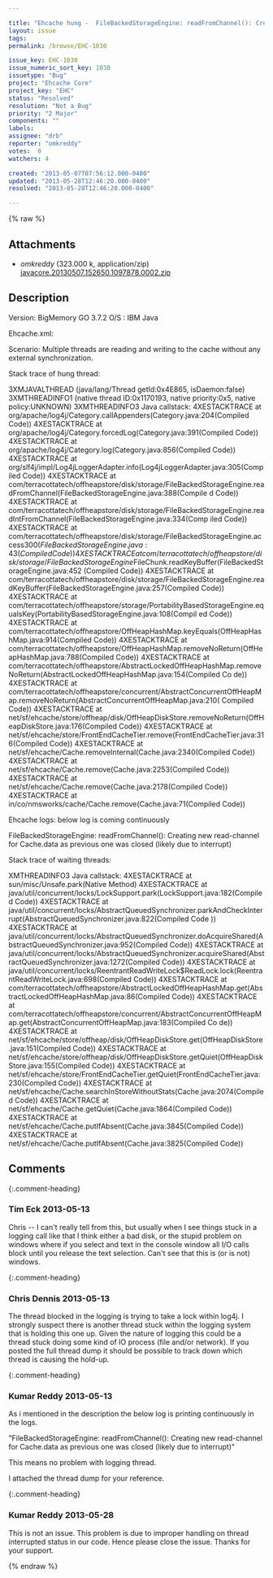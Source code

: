 ```yaml
---

title: "Ehcache hung -  FileBackedStorageEngine: readFromChannel(): Creating new read-channel for Cache.data as previous one was closed (likely due to interrupt)"
layout: issue
tags: 
permalink: /browse/EHC-1030

issue_key: EHC-1030
issue_numeric_sort_key: 1030
issuetype: "Bug"
project: "Ehcache Core"
project_key: "EHC"
status: "Resolved"
resolution: "Not a Bug"
priority: "2 Major"
components: ""
labels: 
assignee: "drb"
reporter: "omkreddy"
votes:  0
watchers: 4

created: "2013-05-07T07:56:12.000-0400"
updated: "2013-05-28T12:46:20.000-0400"
resolved: "2013-05-28T12:46:20.000-0400"

---
```




{% raw %}


## Attachments
  
* <em>omkreddy</em> (323.000 k, application/zip) [javacore.20130507.152650.1097878.0002.zip](/attachments/EHC/EHC-1030/javacore.20130507.152650.1097878.0002.zip)
  



## Description

<div markdown="1" class="description">

Version: BigMemory GO 3.7.2
O/S : IBM Java

Ehcache.xml:
    <cache name="Cache" maxEntriesLocalHeap="1000000" eternal="true"
        overflowToDisk="true" diskPersistent="false" />    

Scenario: Multiple threads are reading and writing to the cache without any external synchronization.

Stack trace of hung thread:

3XMJAVALTHREAD            (java/lang/Thread getId:0x4E865, isDaemon:false)
3XMTHREADINFO1            (native thread ID:0x1170193, native priority:0x5, native policy:UNKNOWN)
3XMTHREADINFO3           Java callstack:
4XESTACKTRACE                at org/apache/log4j/Category.callAppenders(Category.java:204(Compiled Code))
4XESTACKTRACE                at org/apache/log4j/Category.forcedLog(Category.java:391(Compiled Code))
4XESTACKTRACE                at org/apache/log4j/Category.log(Category.java:856(Compiled Code))
4XESTACKTRACE                at org/slf4j/impl/Log4jLoggerAdapter.info(Log4jLoggerAdapter.java:305(Compiled Code))
4XESTACKTRACE                at com/terracottatech/offheapstore/disk/storage/FileBackedStorageEngine.readFromChannel(FileBackedStorageEngine.java:388(Compile
d Code))
4XESTACKTRACE                at com/terracottatech/offheapstore/disk/storage/FileBackedStorageEngine.readIntFromChannel(FileBackedStorageEngine.java:334(Comp
iled Code))
4XESTACKTRACE                at com/terracottatech/offheapstore/disk/storage/FileBackedStorageEngine.access$300(FileBackedStorageEngine.java:43(Compiled Code
))
4XESTACKTRACE                at com/terracottatech/offheapstore/disk/storage/FileBackedStorageEngine$FileChunk.readKeyBuffer(FileBackedStorageEngine.java:452
(Compiled Code))
4XESTACKTRACE                at com/terracottatech/offheapstore/disk/storage/FileBackedStorageEngine.readKeyBuffer(FileBackedStorageEngine.java:257(Compiled
Code))
4XESTACKTRACE                at com/terracottatech/offheapstore/storage/PortabilityBasedStorageEngine.equalsKey(PortabilityBasedStorageEngine.java:108(Compil
ed Code))
4XESTACKTRACE                at com/terracottatech/offheapstore/OffHeapHashMap.keyEquals(OffHeapHashMap.java:914(Compiled Code))
4XESTACKTRACE                at com/terracottatech/offheapstore/OffHeapHashMap.removeNoReturn(OffHeapHashMap.java:788(Compiled Code))
4XESTACKTRACE                at com/terracottatech/offheapstore/AbstractLockedOffHeapHashMap.removeNoReturn(AbstractLockedOffHeapHashMap.java:154(Compiled Co
de))
4XESTACKTRACE                at com/terracottatech/offheapstore/concurrent/AbstractConcurrentOffHeapMap.removeNoReturn(AbstractConcurrentOffHeapMap.java:210(
Compiled Code))
4XESTACKTRACE                at net/sf/ehcache/store/offheap/disk/OffHeapDiskStore.removeNoReturn(OffHeapDiskStore.java:176(Compiled Code))
4XESTACKTRACE                at net/sf/ehcache/store/FrontEndCacheTier.remove(FrontEndCacheTier.java:316(Compiled Code))
4XESTACKTRACE                at net/sf/ehcache/Cache.removeInternal(Cache.java:2340(Compiled Code))
4XESTACKTRACE                at net/sf/ehcache/Cache.remove(Cache.java:2253(Compiled Code))
4XESTACKTRACE                at net/sf/ehcache/Cache.remove(Cache.java:2178(Compiled Code))
4XESTACKTRACE                at in/co/nmsworks/cache/Cache.remove(Cache.java:71(Compiled Code))


Ehcache logs: below log is coming continuously

FileBackedStorageEngine: readFromChannel(): Creating new read-channel for Cache.data as previous one was closed (likely due to interrupt)


Stack trace of waiting threads:

XMTHREADINFO3           Java callstack:
4XESTACKTRACE                at sun/misc/Unsafe.park(Native Method)
4XESTACKTRACE                at java/util/concurrent/locks/LockSupport.park(LockSupport.java:182(Compiled Code))
4XESTACKTRACE                at java/util/concurrent/locks/AbstractQueuedSynchronizer.parkAndCheckInterrupt(AbstractQueuedSynchronizer.java:822(Compiled Code
))
4XESTACKTRACE                at java/util/concurrent/locks/AbstractQueuedSynchronizer.doAcquireShared(AbstractQueuedSynchronizer.java:952(Compiled Code))
4XESTACKTRACE                at java/util/concurrent/locks/AbstractQueuedSynchronizer.acquireShared(AbstractQueuedSynchronizer.java:1272(Compiled Code))
4XESTACKTRACE                at java/util/concurrent/locks/ReentrantReadWriteLock$ReadLock.lock(ReentrantReadWriteLock.java:698(Compiled Code))
4XESTACKTRACE                at com/terracottatech/offheapstore/AbstractLockedOffHeapHashMap.get(AbstractLockedOffHeapHashMap.java:86(Compiled Code))
4XESTACKTRACE                at com/terracottatech/offheapstore/concurrent/AbstractConcurrentOffHeapMap.get(AbstractConcurrentOffHeapMap.java:183(Compiled Co
de))
4XESTACKTRACE                at net/sf/ehcache/store/offheap/disk/OffHeapDiskStore.get(OffHeapDiskStore.java:151(Compiled Code))
4XESTACKTRACE                at net/sf/ehcache/store/offheap/disk/OffHeapDiskStore.getQuiet(OffHeapDiskStore.java:155(Compiled Code))
4XESTACKTRACE                at net/sf/ehcache/store/FrontEndCacheTier.getQuiet(FrontEndCacheTier.java:230(Compiled Code))
4XESTACKTRACE                at net/sf/ehcache/Cache.searchInStoreWithoutStats(Cache.java:2074(Compiled Code))
4XESTACKTRACE                at net/sf/ehcache/Cache.getQuiet(Cache.java:1864(Compiled Code))
4XESTACKTRACE                at net/sf/ehcache/Cache.putIfAbsent(Cache.java:3845(Compiled Code))
4XESTACKTRACE                at net/sf/ehcache/Cache.putIfAbsent(Cache.java:3825(Compiled Code))




</div>

## Comments


{:.comment-heading}
### **Tim Eck** <span class="date">2013-05-13</span>

<div markdown="1" class="comment">

Chris -- I can't really tell from this, but usually when I see things stuck in a logging call like that I think either a bad disk, or the stupid problem on windows where if you select and text in the console window all I/O calls block until you release the text selection. Can't see that this is (or is not) windows.

</div>


{:.comment-heading}
### **Chris Dennis** <span class="date">2013-05-13</span>

<div markdown="1" class="comment">

The thread blocked in the logging is trying to take a lock within log4j.  I strongly suspect there is another thread stuck within the logging system that is holding this one up.  Given the nature of logging this could be a thread stuck doing some kind of IO process (file and/or network).  If you posted the full thread dump it should be possible to track down which thread is causing the hold-up.

</div>


{:.comment-heading}
### **Kumar Reddy** <span class="date">2013-05-13</span>

<div markdown="1" class="comment">

As i mentioned in the description the below log is printing continuously in the logs.

"FileBackedStorageEngine: readFromChannel(): Creating new read-channel for Cache.data as previous one was closed (likely due to interrupt)"

This means no problem with logging thread.

I attached the thread dump for your reference.



</div>


{:.comment-heading}
### **Kumar Reddy** <span class="date">2013-05-28</span>

<div markdown="1" class="comment">

This is not an issue. This problem is due to improper handling on thread interrupted status in our code.
Hence please close the issue. Thanks for your support.



</div>



{% endraw %}
